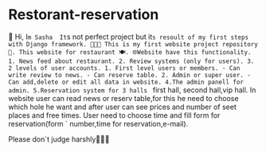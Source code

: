 # Restorant-reservation
👋 Hi, I`m Sasha 
It`s not perfect project but it`s resoult of my first steps with Django framework.
👩🏽‍💻 This is my first website project repository💾.
This website for restaurant 🍽️.
🌐Website have this functionality.
      1. News feed about restaurant.
      2. Review systems (only for users).
      3. 2 levels of user accounts.
            1. First level users or members.
                  - Can write review to news.
                  - Can reserve table.
            2. Admin or super user.
                  - Can add,delete or edit all data in website.
      4.The admin panell for admin.
      5.Reservation system for 3 halls ` first hall, second hall,vip hall.
In website user can read news or reserv table,for this he need to choose which hole he want and after user can see prices and number of seet places and free times.
User need to choose time and fill form for reservation(form ` number,time for reservation,e-mail).
            
Please don`t judge harshly👨🏿‍⚖️ 

